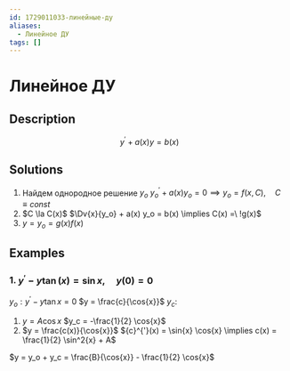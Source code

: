 ```yaml
---
id: 1729011033-линейные-ду
aliases:
  - Линейное ДУ
tags: []
---
```


# Линейное ДУ
## Description
$$
{y}^{'} + a(x)y = b(x)
$$
## Solutions
1. Найдем однородное решение $y_o$
$y_{o}^{'} + a(x) y_o = 0 \implies y_o = f(x, C),\quad C \equiv const$
2. $C \la C(x)$
$\Dv{x}{y_o} + a(x) y_o = b(x) \implies C(x) =\ !g(x)$
3. $y = y_o = g(x) f(x)$

## Examples
### 1. $y^{'} - y \tan(x) = \sin{x},\quad y(0) = 0$
$y_{o}: {y}^{'} - y \tan{x} = 0$
$y = \frac{c}{\cos{x}}$
$y_c:$ 
1. $y = A \cos{x}$ 
$y_c = -\frac{1}{2} \cos{x}$
2. $y = \frac{c(x)}{\cos{x}}$
${c}^{'}(x) = \sin{x} \cos{x} \implies c(x) = \frac{1}{2} \sin^2{x} + A$

$y = y_o + y_c = \frac{B}{\cos{x}} - \frac{1}{2} \cos{x}$


